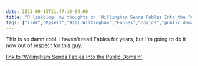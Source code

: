 ---date: 2023-09-15T11:47:18-04:00title: "🔗 linkblog: my thoughts on 'Willingham Sends Fables Into the Public Domain'"tags: ["link","Myself","Bill Willingham","Fables","comics","public domain","intellectual property"]---This is so damn cool. I haven't read Fables for years, but I'm going to do it now out of respect for this guy.   [link to 'Willingham Sends Fables Into the Public Domain'](https://billwillingham.substack.com/p/willingham-sends-fables-into-the)